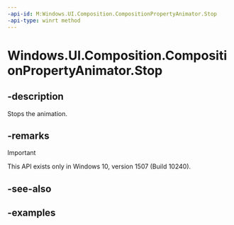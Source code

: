 ```yaml
---
-api-id: M:Windows.UI.Composition.CompositionPropertyAnimator.Stop
-api-type: winrt method
---
```


# Windows.UI.Composition.CompositionPropertyAnimator.Stop

<!--
public void Stop ();
-->


## -description

Stops the animation.

## -remarks

> [!IMPORTANT]
> This API exists only in Windows 10, version 1507 (Build 10240).

## -see-also

## -examples


